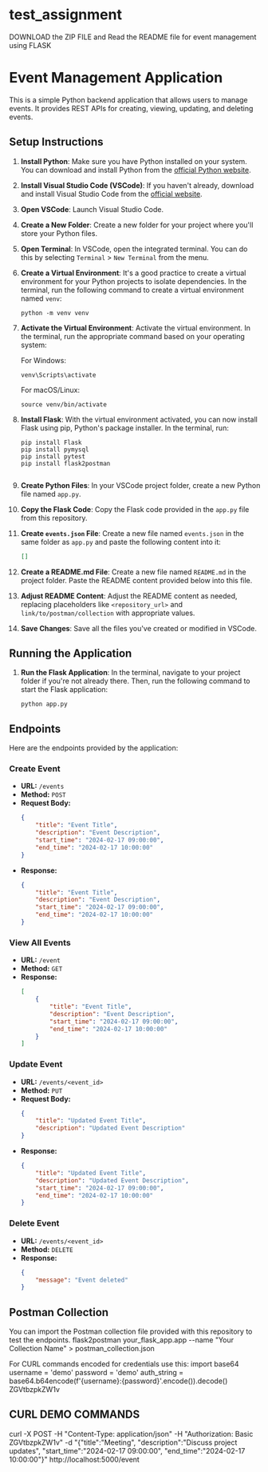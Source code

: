 # test_assignment
DOWNLOAD the ZIP FILE and Read the README file for event management using FLASK

# Event Management Application

This is a simple Python backend application that allows users to manage events. It provides REST APIs for creating, viewing, updating, and deleting events.

## Setup Instructions

1. **Install Python**: Make sure you have Python installed on your system. You can download and install Python from the [official Python website](https://www.python.org/downloads/).

2. **Install Visual Studio Code (VSCode)**: If you haven't already, download and install Visual Studio Code from the [official website](https://code.visualstudio.com/).

3. **Open VSCode**: Launch Visual Studio Code.

4. **Create a New Folder**: Create a new folder for your project where you'll store your Python files.

5. **Open Terminal**: In VSCode, open the integrated terminal. You can do this by selecting `Terminal` > `New Terminal` from the menu.

6. **Create a Virtual Environment**: It's a good practice to create a virtual environment for your Python projects to isolate dependencies. In the terminal, run the following command to create a virtual environment named `venv`:

    ```
    python -m venv venv
    ```

7. **Activate the Virtual Environment**: Activate the virtual environment. In the terminal, run the appropriate command based on your operating system:

    For Windows:
    ```
    venv\Scripts\activate
    ```

    For macOS/Linux:
    ```
    source venv/bin/activate
    ```

8. **Install Flask**: With the virtual environment activated, you can now install Flask using pip, Python's package installer. In the terminal, run:

    ```
    pip install Flask
    pip install pymysql
    pip install pytest
    pip install flask2postman


    ```

9. **Create Python Files**: In your VSCode project folder, create a new Python file named `app.py`.

10. **Copy the Flask Code**: Copy the Flask code provided in the `app.py` file from this repository.

11. **Create `events.json` File**: Create a new file named `events.json` in the same folder as `app.py` and paste the following content into it:

    ```json
    []
    ```

12. **Create a README.md File**: Create a new file named `README.md` in the project folder. Paste the README content provided below into this file.

13. **Adjust README Content**: Adjust the README content as needed, replacing placeholders like `<repository_url>` and `link/to/postman/collection` with appropriate values.

14. **Save Changes**: Save all the files you've created or modified in VSCode.

## Running the Application

1. **Run the Flask Application**: In the terminal, navigate to your project folder if you're not already there. Then, run the following command to start the Flask application:

    ```
    python app.py
    ```

## Endpoints

Here are the endpoints provided by the application:

### Create Event

- **URL:** `/events`
- **Method:** `POST`
- **Request Body:**
    ```json
    {
        "title": "Event Title",
        "description": "Event Description",
        "start_time": "2024-02-17 09:00:00",
        "end_time": "2024-02-17 10:00:00"
    }
    ```
- **Response:**
    ```json
    {
        "title": "Event Title",
        "description": "Event Description",
        "start_time": "2024-02-17 09:00:00",
        "end_time": "2024-02-17 10:00:00"
    }
    ```

### View All Events

- **URL:** `/event`
- **Method:** `GET`
- **Response:**
    ```json
    [
        {
            "title": "Event Title",
            "description": "Event Description",
            "start_time": "2024-02-17 09:00:00",
            "end_time": "2024-02-17 10:00:00"
        }
    ]
    ```

### Update Event

- **URL:** `/events/<event_id>`
- **Method:** `PUT`
- **Request Body:**
    ```json
    {
        "title": "Updated Event Title",
        "description": "Updated Event Description"
    }
    ```
- **Response:**
    ```json
    {
        "title": "Updated Event Title",
        "description": "Updated Event Description",
        "start_time": "2024-02-17 09:00:00",
        "end_time": "2024-02-17 10:00:00"
    }
    ```

### Delete Event

- **URL:** `/events/<event_id>`
- **Method:** `DELETE`
- **Response:**
    ```json
    {
        "message": "Event deleted"
    }
    ```

## Postman Collection

You can import the Postman collection file provided with this repository to test the endpoints.
flask2postman your_flask_app.app --name "Your Collection Name" > postman_collection.json

For CURL commands encoded for credentials use this:
import base64
username = 'demo'
password = 'demo'
auth_string = base64.b64encode(f'{username}:{password}'.encode()).decode()
ZGVtbzpkZW1v


## CURL DEMO COMMANDS
curl -X POST -H "Content-Type: application/json" -H "Authorization: Basic ZGVtbzpkZW1v" -d "{\"title\":\"Meeting\", \"description\":\"Discuss project updates\", \"start_time\":\"2024-02-17 09:00:00\", \"end_time\":\"2024-02-17 10:00:00\"}" http://localhost:5000/event


